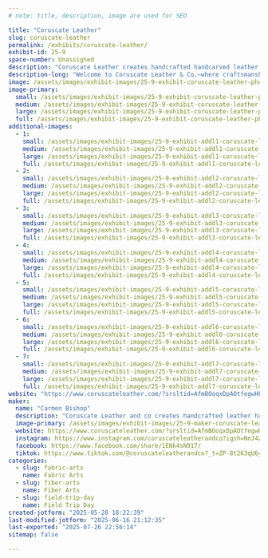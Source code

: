 ```yaml
---
# note: title, description, image are used for SEO

title: "Coruscate Leather"
slug: coruscate-leather
permalink: /exhibits/coruscate-leather/
exhibit-id: 25-9
space-number: Unassigned
description: "Coruscate Leather creates handcrafted handcarved leather handbags and accessories"
description-long: "Welcome to Coruscate Leather & Co.—where craftsmanship and creativity collide in a world of nature, magic, and story. We handcraft unique leather goods for everyday wear and epic adventures alike. From carved butterfly barrettes and hand-painted earrings to custom handbags, hair-on-hide accessories, and detailed cosplay and LARP pieces, our work is made to bring your character—or your spirit—to life. Whether you’re stepping into a Renaissance fair, a fantasy realm, or just want something one-of-a-kind for your day-to-day, our designs carry the soul of slow fashion and the spirit of storytelling. Inspired by wild places, handmade with heart, and always a little magical."
image: /assets/images/exhibit-images/25-9-exhibit-coruscate-leather-photoroom-20250524-182830-large.png
image-primary: 
  small: /assets/images/exhibit-images/25-9-exhibit-coruscate-leather-photoroom-20250524-182830-small.png
  medium: /assets/images/exhibit-images/25-9-exhibit-coruscate-leather-photoroom-20250524-182830-medium.png
  large: /assets/images/exhibit-images/25-9-exhibit-coruscate-leather-photoroom-20250524-182830-large.png
  full: /assets/images/exhibit-images/25-9-exhibit-coruscate-leather-photoroom-20250524-182830-full.png
additional-images: 
  - 1:
    small: /assets/images/exhibit-images/25-9-exhibit-addl1-coruscate-leather-20250511-135108-0003-small.png
    medium: /assets/images/exhibit-images/25-9-exhibit-addl1-coruscate-leather-20250511-135108-0003-medium.png
    large: /assets/images/exhibit-images/25-9-exhibit-addl1-coruscate-leather-20250511-135108-0003-large.png
    full: /assets/images/exhibit-images/25-9-exhibit-addl1-coruscate-leather-20250511-135108-0003-full.png
  - 2:
    small: /assets/images/exhibit-images/25-9-exhibit-addl2-coruscate-leather-20250425-175401-small.jpg
    medium: /assets/images/exhibit-images/25-9-exhibit-addl2-coruscate-leather-20250425-175401-medium.jpg
    large: /assets/images/exhibit-images/25-9-exhibit-addl2-coruscate-leather-20250425-175401-large.jpg
    full: /assets/images/exhibit-images/25-9-exhibit-addl2-coruscate-leather-20250425-175401-full.jpg
  - 3:
    small: /assets/images/exhibit-images/25-9-exhibit-addl3-coruscate-leather-untitled-design-20250411-085954-0000-small.png
    medium: /assets/images/exhibit-images/25-9-exhibit-addl3-coruscate-leather-untitled-design-20250411-085954-0000-medium.png
    large: /assets/images/exhibit-images/25-9-exhibit-addl3-coruscate-leather-untitled-design-20250411-085954-0000-large.png
    full: /assets/images/exhibit-images/25-9-exhibit-addl3-coruscate-leather-untitled-design-20250411-085954-0000-full.png
  - 4:
    small: /assets/images/exhibit-images/25-9-exhibit-addl4-coruscate-leather-untitled-design-20250411-085641-0000-small.png
    medium: /assets/images/exhibit-images/25-9-exhibit-addl4-coruscate-leather-untitled-design-20250411-085641-0000-medium.png
    large: /assets/images/exhibit-images/25-9-exhibit-addl4-coruscate-leather-untitled-design-20250411-085641-0000-large.png
    full: /assets/images/exhibit-images/25-9-exhibit-addl4-coruscate-leather-untitled-design-20250411-085641-0000-full.png
  - 5:
    small: /assets/images/exhibit-images/25-9-exhibit-addl5-coruscate-leather-20250412-101149-small.jpg
    medium: /assets/images/exhibit-images/25-9-exhibit-addl5-coruscate-leather-20250412-101149-medium.jpg
    large: /assets/images/exhibit-images/25-9-exhibit-addl5-coruscate-leather-20250412-101149-large.jpg
    full: /assets/images/exhibit-images/25-9-exhibit-addl5-coruscate-leather-20250412-101149-full.jpg
  - 6:
    small: /assets/images/exhibit-images/25-9-exhibit-addl6-coruscate-leather-20250411-085847-0000-small.png
    medium: /assets/images/exhibit-images/25-9-exhibit-addl6-coruscate-leather-20250411-085847-0000-medium.png
    large: /assets/images/exhibit-images/25-9-exhibit-addl6-coruscate-leather-20250411-085847-0000-large.png
    full: /assets/images/exhibit-images/25-9-exhibit-addl6-coruscate-leather-20250411-085847-0000-full.png
  - 7:
    small: /assets/images/exhibit-images/25-9-exhibit-addl7-coruscate-leather-20250411-091123-0000-small.png
    medium: /assets/images/exhibit-images/25-9-exhibit-addl7-coruscate-leather-20250411-091123-0000-medium.png
    large: /assets/images/exhibit-images/25-9-exhibit-addl7-coruscate-leather-20250411-091123-0000-large.png
    full: /assets/images/exhibit-images/25-9-exhibit-addl7-coruscate-leather-20250411-091123-0000-full.png
website: "https://www.coruscateleather.com/?srsltid=AfmBOoqxDpAOtfegwHPTw7mq61AxMqAKvTC3cY53o_euyN5Vpo5tMW5T"
maker: 
  name: "Carmen Bishop"
  description: "Coruscate Leather and co creates handcrafted leather handbags and handcarved Leather accessories"
  image-primary: /assets/images/exhibit-images/25-9-maker-coruscate-leather-screenshot-20250527-142429-photos-medium.jpg
  website: https://www.coruscateleather.com/?srsltid=AfmBOoqxDpAOtfegwHPTw7mq61AxMqAKvTC3cY53o_euyN5Vpo5tMW5T
  instagram: https://www.instagram.com/coruscateleatherandco?igsh=NnJ4ZHM0eWVkdGky
  facebook: https://www.facebook.com/share/1ENk4sN917/
  tiktok: https://www.tiktok.com/@coruscateleatherandco?_t=ZP-8t263qU6yoY&_r=1
categories: 
  - slug: fabric-arts
    name: Fabric Arts
  - slug: fiber-arts
    name: Fiber Arts
  - slug: field-trip-day
    name: Field Trip Day
created-jotform: "2025-05-28 18:22:39"
last-modified-jotform: "2025-06-16 21:12:35"
last-exported: "2025-07-26 22:56:14"
sitemap: false

---
```

